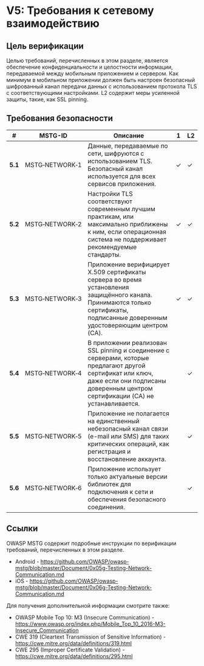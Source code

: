 # V5: Требования к сетевому взаимодействию

## Цель верификации

Целью требований, перечисленных в этом разделе, является обеспечение конфиденциальности и целостности информации, передаваемой между мобильным приложением и сервером. Как минимум в мобильном приложении должен быть настроен безопасный шифрованный канал передачи данных с использованием протокола TLS с соответствующими настройками. L2 содержит меры усиленной защиты, такие, как SSL pinning.

## Требования безопасности

| # | MSTG-ID | Описание |1 | L2 |
| --- | --- | --- | --- | --- |
| **5.1** | MSTG‑NETWORK‑1 | Данные, передаваемые по сети, шифруются с использованием TLS. Безопасный канал используется для всех сервисов приложения. | ✓ | ✓ |
| **5.2** | MSTG‑NETWORK‑2 | Настройки TLS соответствуют современным лучшим практикам, или максимально приближены к ним, если операционная система не поддерживает рекомендуемые стандарты. | ✓ | ✓ |
| **5.3** | MSTG‑NETWORK‑3 | Приложение верифицирует X.509 сертификаты сервера во время установления защищённого канала. Принимаются только сертификаты, подписанные доверенным удостоверяющим центром (CA). | ✓ | ✓ |
| **5.4** | MSTG‑NETWORK‑4 | В приложении реализован SSL pinning и соединение с серверами, которые предлагают другой сертификат или ключ, даже если они подписаны доверенным центром сертификации (CA) не устанавливается. |   | ✓ |
| **5.5** | MSTG‑NETWORK‑5 | Приложение не полагается на единственный небезопасный канал связи (e-mail или SMS) для таких критических операций, как регистрация и восстановление аккаунта. |  | ✓ |
| **5.6** | MSTG‑NETWORK‑6 | Приложение использует только актуальные версии библиотек для подключения к сети и обеспечения безопасного соединения. |  | ✓ |

<div style="page-break-after: always;">
</div>

## Ссылки

OWASP MSTG содержит подробные инструкции по верификации требований, перечисленных в этом разделе.

- Android - <https://github.com/OWASP/owasp-mstg/blob/master/Document/0x05g-Testing-Network-Communication.md>
- iOS - <https://github.com/OWASP/owasp-mstg/blob/master/Document/0x06g-Testing-Network-Communication.md>

Для получения дополнительной информации смотрите также:

- OWASP Mobile Top 10: M3 (Insecure Communication) - <https://www.owasp.org/index.php/Mobile_Top_10_2016-M3-Insecure_Communication>
- CWE 319 (Cleartext Transmission of Sensitive Information) - <https://cwe.mitre.org/data/definitions/319.html>
- CWE 295 (Improper Certificate Validation) - <https://cwe.mitre.org/data/definitions/295.html>
